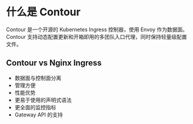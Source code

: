 # 什么是 Contour

Contour 是一个开源的 Kubernetes Ingress 控制器，使用 Envoy 作为数据面。
Contour 支持动态配置更新和开箱即用的多团队入口代理，同时保持轻量级配置文件。

## Contour vs Nginx Ingress

- 数据面与控制面分离
- 管理方便
- 性能优势
- 更易于使用的声明式语法
- 更全面的监控指标
- Gateway API 的支持
